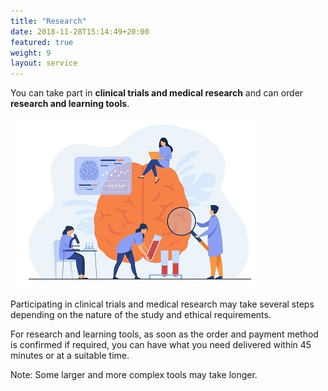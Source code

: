 ```yaml
---
title: "Research"
date: 2018-11-28T15:14:49+20:00 
featured: true
weight: 9
layout: service
---
```


You can take part in **clinical trials and medical research** and can order **research and learning tools**.

![Research Tools](/images/illustrations/research.jpg)

Participating in clinical trials and medical research may take several steps depending on the nature of the study and ethical requirements. 

For research and learning tools, as soon as the order and payment method is confirmed if required, you can have what you need delivered within 45 minutes or at a suitable time.

Note: Some larger and more complex tools may take longer.





